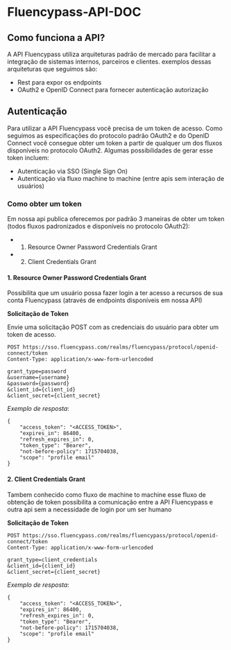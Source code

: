 # Fluencypass-API-DOC

## Como funciona a API?

A API Fluencypass utiliza arquiteturas padrão de mercado para facilitar a integração de sistemas internos, parceiros e clientes.
exemplos dessas arquiteturas que seguimos são: 
- Rest para expor os endpoints
- OAuth2 e OpenID Connect para fornecer autenticação autorização

## Autenticação 

Para utilizar a API Fluencypass você precisa de um token de acesso. Como seguimos as especificações do protocolo padrão OAuth2 e do OpenID Connect você consegue obter um token a partir de qualquer um dos fluxos disponíveis no protocolo OAuth2. Algumas possibilidades de gerar esse token incluem:
- Autenticação via SSO (Single Sign On)
- Autenticação via fluxo machine to machine (entre apis sem interação de usuários)

### Como obter um token
Em nossa api publica oferecemos por padrão 3 maneiras de obter um token (todos fluxos padronizados e disponíveis no protocolo OAuth2):
- 1. Resource Owner Password Credentials Grant
- 2. Client Credentials Grant

#### 1. Resource Owner Password Credentials Grant
Possibilita que um usuário possa fazer login a ter acesso a recursos de sua conta Fluencypass (através de endpoints disponíveis em nossa API)

**Solicitação de Token**

Envie uma solicitação POST com as credenciais do usuário para obter um token de acesso.

```
POST https://sso.fluencypass.com/realms/fluencypass/protocol/openid-connect/token
Content-Type: application/x-www-form-urlencoded

grant_type=password
&username={username}
&password={password}
&client_id={client_id}
&client_secret={client_secret}
```

*Exemplo de resposta*:
```
{
    "access_token": "<ACCESS_TOKEN>",
    "expires_in": 86400,
    "refresh_expires_in": 0,
    "token_type": "Bearer",
    "not-before-policy": 1715704038,
    "scope": "profile email"
}
```

#### 2. Client Credentials Grant
Tambem conhecido como fluxo de machine to machine esse fluxo de obtenção de token possibilita a comunicação entre a API Fluencypass e outra api sem a necessidade de login por um ser humano

**Solicitação de Token**

```
POST https://sso.fluencypass.com/realms/fluencypass/protocol/openid-connect/token
Content-Type: application/x-www-form-urlencoded

grant_type=client_credentials
&client_id={client_id}
&client_secret={client_secret}
```

*Exemplo de resposta*:
```
{
    "access_token": "<ACCESS_TOKEN>",
    "expires_in": 86400,
    "refresh_expires_in": 0,
    "token_type": "Bearer",
    "not-before-policy": 1715704038,
    "scope": "profile email"
}
```

